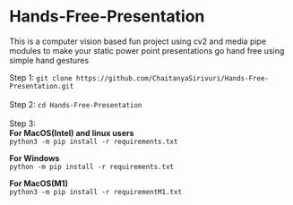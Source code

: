 # Hands-Free-Presentation
This is a computer vision based fun project using cv2 and media pipe modules to make your static power point presentations go hand free using simple hand gestures

Step 1: ```git clone https://github.com/ChaitanyaSirivuri/Hands-Free-Presentation.git``` <br /><br />
Step 2: ```cd Hands-Free-Presentation```<br /><br />
Step 3: <br />
**For MacOS(Intel) and linux users**<br />
```python3 -m pip install -r requirements.txt```<br />

**For Windows**<br />
```python -m pip install -r requirements.txt```


**For MacOS(M1)**<br />
```python3 -m pip install -r requirementM1.txt```
